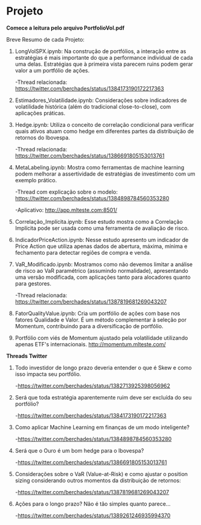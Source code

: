 # Projeto
**Comece a leitura pelo arquivo PortfolioVol.pdf**

Breve Resumo de cada Projeto:

1) LongVolSPX.ipynb: Na construção de portfólios, a interação entre as estratégias é mais importante do que a performance individual de cada uma delas. Estratégias que à primeira vista parecem ruins podem gerar valor a um portfólio de ações.
   
   -Thread relacionada: https://twitter.com/berchades/status/1384173190172217363

2) Estimadores_Volatilidade.ipynb: Considerações sobre indicadores de volatilidade histórica (além do tradicional close-to-close), com aplicações práticas.

3) Hedge.ipynb: Utiliza o conceito de correlação condicional para verificar quais ativos atuam como hedge em diferentes partes da distribuição de retornos do Ibovespa.

   -Thread relacionada: https://twitter.com/berchades/status/1386691805153013761
 
4) MetaLabeling.ipynb: Mostra como ferramentas de machine learning podem melhorar a assertividade de estratégias de investimento com um exemplo prático.

   -Thread com explicação sobre o modelo: https://twitter.com/berchades/status/1384898784560353280
    
   -Aplicativo: http://app.mlteste.com:8501/

5) Correlação_Implícita.ipynb: Esse estudo mostra como a Correlação Implícita pode ser usada como uma ferramenta de avaliação de risco.

6) IndicadorPriceAction.ipynb: Nesse estudo apresento um indicador de Price Action que utiliza apenas dados de abertura, máxima, mínima e fechamento para detectar regiôes de compra e venda.

7) VaR_Modificado.ipynb: Mostramos como não devemos limitar a análise de risco ao VaR paramétrico (assumindo normalidade), apresentando uma versão modificada, com aplicações tanto para alocadores quanto para gestores.

   -Thread relacionada: https://twitter.com/berchades/status/1387819681269043207

8) FatorQualityValue.ipynb: Cria um portfólio de ações com base nos fatores Qualidade e Valor. É um método complementar à seleção por Momentum, contribuindo para a diversificação de portfólio. 

9) Portfólio com viés de Momentum ajustado pela volatilidade utilizando apenas ETF's internacionais. http://momentum.mlteste.com/
    
    
**Threads Twitter**
1) Todo investidor de longo prazo deveria entender o que é Skew e como isso impacta seu portfólio. 
  
   -https://twitter.com/berchades/status/1382713925398056962

2) Será que toda estratégia aparentemente ruim deve ser excluída do seu portfólio?
  
   -https://twitter.com/berchades/status/1384173190172217363

3) Como aplicar Machine Learning em finanças de um modo inteligente?

   -https://twitter.com/berchades/status/1384898784560353280
   
4) Será que o Ouro é um bom hedge para o Ibovespa?
   
   -https://twitter.com/berchades/status/1386691805153013761
   
5) Considerações sobre o VaR (Value-at-Risk) e como ajustar o position sizing considerando outros momentos da distribuição de retornos:
   
   -https://twitter.com/berchades/status/1387819681269043207
   
6) Ações para o longo prazo? Não é tão simples quanto parece...
   
   -https://twitter.com/berchades/status/1389261246935994370
